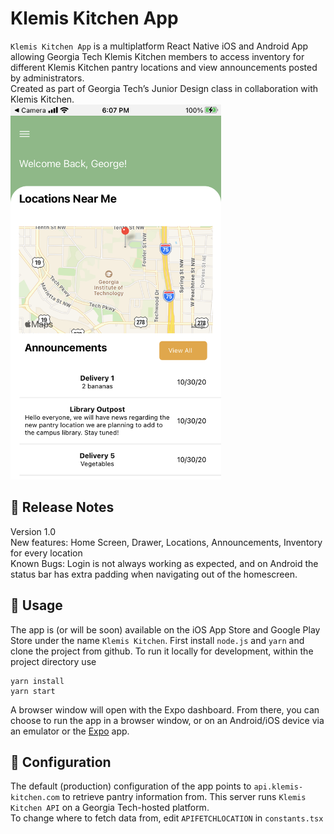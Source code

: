 # Klemis Kitchen App
`Klemis Kitchen App` is a multiplatform React Native iOS and Android App allowing Georgia Tech Klemis Kitchen members to access inventory for different Klemis Kitchen pantry locations and view announcements posted by administrators.  
Created as part of Georgia Tech’s Junior Design class in collaboration with Klemis Kitchen.  
<img src="screenshot.png" height="600px" />

## 📝 Release Notes
Version 1.0  
New features: Home Screen, Drawer, Locations, Announcements, Inventory for every location  
Known Bugs: Login is not always working as expected, and on Android the status bar has extra padding when navigating out of the homescreen.

## 🚀 Usage
The app is (or will be soon) available on the iOS App Store and Google Play Store under the name `Klemis Kitchen`. First install `node.js` and `yarn` and clone the project from github. To run it locally for development, within the project directory use  
```
yarn install
yarn start
```
A browser window will open with the Expo dashboard. From there, you can choose to run the app in a browser window, or on an Android/iOS device via an emulator or the [Expo](https://expo.io/) app.

## 🔧 Configuration
The default (production) configuration of the app points to `api.klemis-kitchen.com` to retrieve pantry information from. This server runs `Klemis Kitchen API` on a Georgia Tech-hosted platform.  
To change where to fetch data from, edit `APIFETCHLOCATION` in `constants.tsx`
